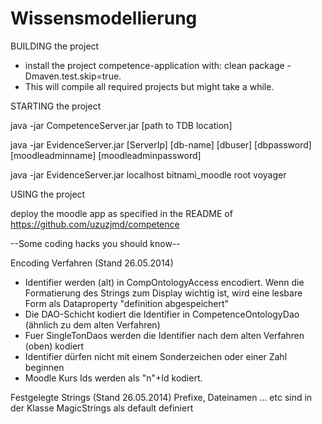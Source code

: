 Wissensmodellierung
===================

BUILDING the project
 - install the project competence-application with: clean package -Dmaven.test.skip=true.
 - This will compile all required projects but might take a while.		

STARTING the project

java -jar CompetenceServer.jar [path to TDB location]

java -jar EvidenceServer.jar [ServerIp] [db-name] [dbuser] [dbpassword] [moodleadminname] [moodleadminpassword]
 
java -jar EvidenceServer.jar localhost bitnami_moodle root voyager
 
USING the project

deploy the moodle app as specified in the README of https://github.com/uzuzjmd/competence

--Some coding hacks you should know--

Encoding Verfahren (Stand 26.05.2014)

 - Identifier werden (alt) in CompOntologyAccess encodiert. Wenn die Formatierung des Strings zum Display wichtig ist, wird eine lesbare Form
	als Dataproperty "definition abgespeichert"
 - Die DAO-Schicht kodiert die Identifier in CompetenceOntologyDao (ähnlich zu dem alten Verfahren)
 - Fuer SingleTonDaos werden die Identifier nach dem alten Verfahren (oben) kodiert
 - Identifier dürfen nicht mit einem Sonderzeichen oder einer Zahl beginnen
 - Moodle Kurs Ids werden als "n"+Id kodiert. 

Festgelegte Strings (Stand 26.05.2014)
Prefixe, Dateinamen ... etc sind in der Klasse MagicStrings als default definiert

 	
